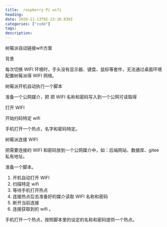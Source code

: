 ```yaml
---
title:  raspberry Pi wifi
heading:
date: 2020-11-13T02:23:10.038Z
categories: ["code"]
tags: 
description: 
---
```


树莓派自动链接wifi方案

背景

每次切换 WIFI 环境时，手头没有显示器、键盘、鼠标等套件，无法通过桌面环境配置树莓派得 WIFI 网络。

树莓派开机自动执行一个脚本

准备一个公网媒介，把
把 WIFI 名称和密码写入到一个公网可读取得

打开 WIFI

开始扫码特定 wifi


手机打开一个热点，名字和密码特定。

树莓派连接 WIFI


把需要连接的 WIFI 和密码放到一个公网媒介中，如：后端网站、数据库、gitee私有地址。

准备一个脚本。
 1. 开机自动打开 WIFI
 2. 扫描特定 wifi
 3. 等待手机打开热点
 4. 连接热点后去准备好的媒介读取 WIFI 名称和密码
 5. 断开当前连接
 6. 连接获取到的 wifi 。 

手机打开一个热点，按照脚本里的设定的名称和密码提供一个热点。


    







